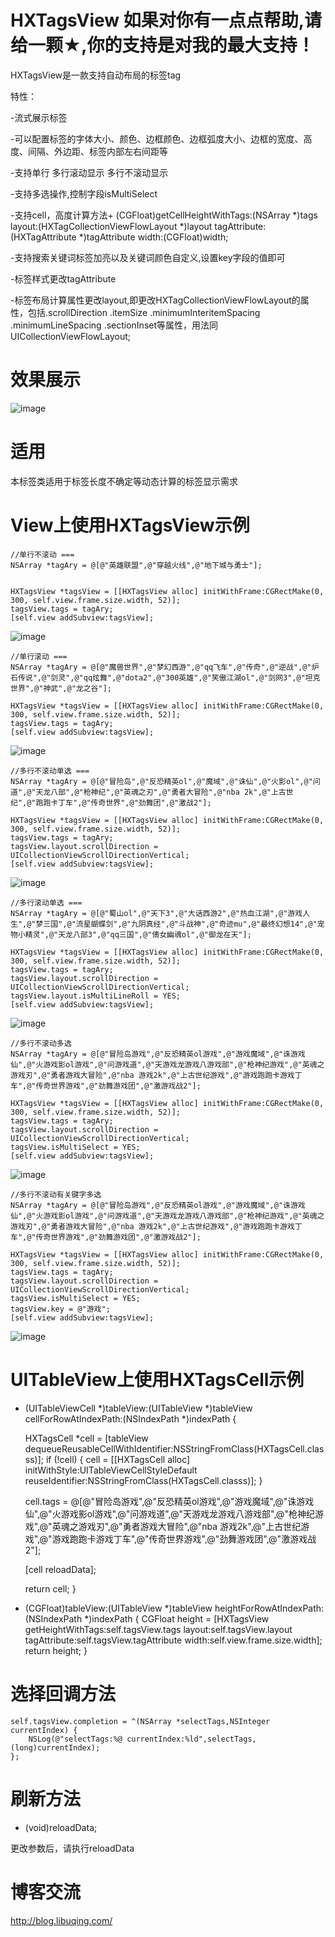 # HXTagsView 如果对你有一点点帮助,请给一颗★,你的支持是对我的最大支持！
HXTagsView是一款支持自动布局的标签tag

特性： 

-流式展示标签 

-可以配置标签的字体大小、颜色、边框颜色、边框弧度大小、边框的宽度、高度、间隔、外边距、标签内部左右间距等 

-支持单行 多行滚动显示 多行不滚动显示 

-支持多选操作,控制字段isMultiSelect

-支持cell，高度计算方法+ (CGFloat)getCellHeightWithTags:(NSArray *)tags layout:(HXTagCollectionViewFlowLayout *)layout tagAttribute:(HXTagAttribute *)tagAttribute width:(CGFloat)width;

-支持搜索关键词标签加亮以及关键词颜色自定义,设置key字段的值即可

-标签样式更改tagAttribute

-标签布局计算属性更改layout,即更改HXTagCollectionViewFlowLayout的属性，包括.scrollDirection .itemSize .minimumInteritemSpacing .minimumLineSpacing .sectionInset等属性，用法同UICollectionViewFlowLayout;

# 效果展示


![image](https://github.com/huangxuan518/HXTagsView/blob/master/HXTagsView/xiaoguo.gif)
# 适用
本标签类适用于标签长度不确定等动态计算的标签显示需求

# View上使用HXTagsView示例

    //单行不滚动 ===
    NSArray *tagAry = @[@"英雄联盟",@"穿越火线",@"地下城与勇士"];


    HXTagsView *tagsView = [[HXTagsView alloc] initWithFrame:CGRectMake(0, 300, self.view.frame.size.width, 52)];
    tagsView.tags = tagAry;
    [self.view addSubview:tagsView];

![image](https://github.com/huangxuan518/HXTagsView/blob/master/HXTagsView/danhangbugundongxiaoguo.gif)
    
    //单行滚动 ===
    NSArray *tagAry = @[@"魔兽世界",@"梦幻西游",@"qq飞车",@"传奇",@"逆战",@"炉石传说",@"剑灵",@"qq炫舞",@"dota2",@"300英雄",@"笑傲江湖ol",@"剑网3",@"坦克世界",@"神武",@"龙之谷"];
    
    HXTagsView *tagsView = [[HXTagsView alloc] initWithFrame:CGRectMake(0, 300, self.view.frame.size.width, 52)];
    tagsView.tags = tagAry;
    [self.view addSubview:tagsView];

![image](https://github.com/huangxuan518/HXTagsView/blob/master/HXTagsView/danhanggundongxiaoguo.gif)
    
    //多行不滚动单选 ===
    NSArray *tagAry = @[@"冒险岛",@"反恐精英ol",@"魔域",@"诛仙",@"火影ol",@"问道",@"天龙八部",@"枪神纪",@"英魂之刃",@"勇者大冒险",@"nba 2k",@"上古世纪",@"跑跑卡丁车",@"传奇世界",@"劲舞团",@"激战2"];
    
    HXTagsView *tagsView = [[HXTagsView alloc] initWithFrame:CGRectMake(0, 300, self.view.frame.size.width, 52)];
    tagsView.tags = tagAry;
    tagsView.layout.scrollDirection = UICollectionViewScrollDirectionVertical;
    [self.view addSubview:tagsView];

![image](https://github.com/huangxuan518/HXTagsView/blob/master/HXTagsView/duohangpingpudan1xiaoguo.gif)
    
    //多行滚动单选 ===
    NSArray *tagAry = @[@"蜀山ol",@"天下3",@"大话西游2",@"热血江湖",@"游戏人生",@"梦三国",@"流星蝴蝶剑",@"九阴真经",@"斗战神",@"奇迹mu",@"最终幻想14",@"宠物小精灵",@"天龙八部3",@"qq三国",@"倩女幽魂ol",@"御龙在天"];
    
    HXTagsView *tagsView = [[HXTagsView alloc] initWithFrame:CGRectMake(0, 300, self.view.frame.size.width, 52)];
    tagsView.tags = tagAry;
    tagsView.layout.scrollDirection = UICollectionViewScrollDirectionVertical;
    tagsView.layout.isMultiLineRoll = YES;
    [self.view addSubview:tagsView];

![image](https://github.com/huangxuan518/HXTagsView/blob/master/HXTagsView/duohanggundongxiaoguo.gif)

    //多行不滚动多选
    NSArray *tagAry = @[@"冒险岛游戏",@"反恐精英ol游戏",@"游戏魔域",@"诛游戏仙",@"火游戏影ol游戏",@"问游戏道",@"天游戏龙游戏八游戏部",@"枪神纪游戏",@"英魂之游戏刃",@"勇者游戏大冒险",@"nba 游戏2k",@"上古世纪游戏",@"游戏跑跑卡游戏丁车",@"传奇世界游戏",@"劲舞游戏团",@"激游戏战2"];
    
    HXTagsView *tagsView = [[HXTagsView alloc] initWithFrame:CGRectMake(0, 300, self.view.frame.size.width, 52)];
    tagsView.tags = tagAry;
    tagsView.layout.scrollDirection = UICollectionViewScrollDirectionVertical;
    tagsView.isMultiSelect = YES;
    [self.view addSubview:tagsView];

![image](https://github.com/huangxuan518/HXTagsView/blob/master/HXTagsView/duohangpingpudanxiaoguo.gif)

    //多行不滚动有关键字多选
    NSArray *tagAry = @[@"冒险岛游戏",@"反恐精英ol游戏",@"游戏魔域",@"诛游戏仙",@"火游戏影ol游戏",@"问游戏道",@"天游戏龙游戏八游戏部",@"枪神纪游戏",@"英魂之游戏刃",@"勇者游戏大冒险",@"nba 游戏2k",@"上古世纪游戏",@"游戏跑跑卡游戏丁车",@"传奇世界游戏",@"劲舞游戏团",@"激游戏战2"];

    HXTagsView *tagsView = [[HXTagsView alloc] initWithFrame:CGRectMake(0, 300, self.view.frame.size.width, 52)];
    tagsView.tags = tagAry;
    tagsView.layout.scrollDirection = UICollectionViewScrollDirectionVertical;
    tagsView.isMultiSelect = YES;
    tagsView.key = @"游戏";
    [self.view addSubview:tagsView];

![image](https://github.com/huangxuan518/HXTagsView/blob/master/HXTagsView/duohangpingpuxiaoguo.gif)

# UITableView上使用HXTagsCell示例

- (UITableViewCell *)tableView:(UITableView *)tableView cellForRowAtIndexPath:(NSIndexPath *)indexPath {

    HXTagsCell *cell = [tableView dequeueReusableCellWithIdentifier:NSStringFromClass(HXTagsCell.classs)];
    if (!cell) {
    cell = [[HXTagsCell alloc] initWithStyle:UITableViewCellStyleDefault reuseIdentifier:NSStringFromClass(HXTagsCell.classs)];
    }

    cell.tags = @[@"冒险岛游戏",@"反恐精英ol游戏",@"游戏魔域",@"诛游戏仙",@"火游戏影ol游戏",@"问游戏道",@"天游戏龙游戏八游戏部",@"枪神纪游戏",@"英魂之游戏刃",@"勇者游戏大冒险",@"nba 游戏2k",@"上古世纪游戏",@"游戏跑跑卡游戏丁车",@"传奇世界游戏",@"劲舞游戏团",@"激游戏战2"];
    
    [cell reloadData];

    return cell;
}

- (CGFloat)tableView:(UITableView *)tableView heightForRowAtIndexPath:(NSIndexPath *)indexPath {
    CGFloat height = [HXTagsView getHeightWithTags:self.tagsView.tags layout:self.tagsView.layout tagAttribute:self.tagsView.tagAttribute width:self.view.frame.size.width];
    return height;
}
    
# 选择回调方法
    
    self.tagsView.completion = ^(NSArray *selectTags,NSInteger currentIndex) {
        NSLog(@"selectTags:%@ currentIndex:%ld",selectTags, (long)currentIndex);
    };
    
# 刷新方法

- (void)reloadData;

更改参数后，请执行reloadData

# 博客交流
 http://blog.libuqing.com/
